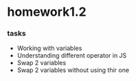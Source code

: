 # homework1.2

### tasks
* Working with variables
* Understanding different operator in JS
* Swap 2 variables 
* Swap 2 variables without using thir one